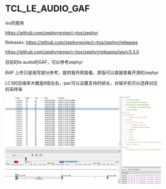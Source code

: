 # TCL_LE_AUDIO_GAF
iso的服务



https://github.com/zephyrproject-rtos/zephyr

Releases: https://github.com/zephyrproject-rtos/zephyr/releases

https://github.com/zephyrproject-rtos/zephyr/releases/tag/v3.3.0


目前的le audio的GAF，可以参考zephyr


BAP 上传只是我写部分参考，提供我外网查看，原版可以直接查看开源的zephyr

LC3的压缩率大概是8倍左右，pac可以设置支持的帧长，对端手机可以选择对应的采样率

![image](./CIS采样周期和帧长.png)
